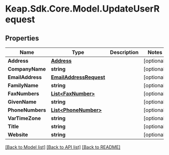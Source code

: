 # Keap.Sdk.Core.Model.UpdateUserRequest

## Properties

Name | Type | Description | Notes
------------ | ------------- | ------------- | -------------
**Address** | [**Address**](Address.md) |  | [optional] 
**CompanyName** | **string** |  | [optional] 
**EmailAddress** | [**EmailAddressRequest**](EmailAddressRequest.md) |  | [optional] 
**FamilyName** | **string** |  | [optional] 
**FaxNumbers** | [**List&lt;FaxNumber&gt;**](FaxNumber.md) |  | [optional] 
**GivenName** | **string** |  | [optional] 
**PhoneNumbers** | [**List&lt;PhoneNumber&gt;**](PhoneNumber.md) |  | [optional] 
**VarTimeZone** | **string** |  | [optional] 
**Title** | **string** |  | [optional] 
**Website** | **string** |  | [optional] 

[[Back to Model list]](../README.md#documentation-for-models) [[Back to API list]](../README.md#documentation-for-api-endpoints) [[Back to README]](../README.md)

